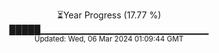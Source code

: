 <p align="center">
⏳Year Progress (17.77 %) <br>
█████▁▁▁▁▁▁▁▁▁▁▁▁▁▁▁▁▁▁▁▁▁▁▁▁▁ <br>
<sub>Updated: Wed, 06 Mar 2024 01:09:44 GMT</sub>
</p>

